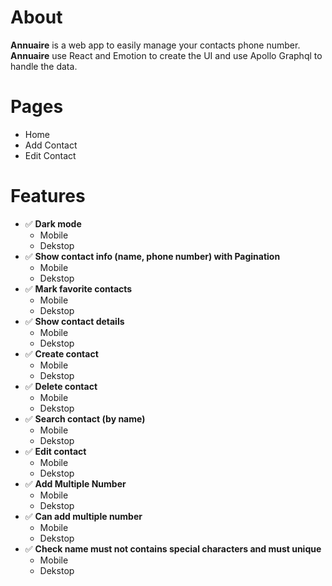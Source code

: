 # About

**Annuaire** is a web app to easily manage your contacts phone number. **Annuaire** use React and Emotion to create the UI and use Apollo Graphql to handle the data.

# Pages
- Home
- Add Contact
- Edit Contact

# Features
- ✅ **Dark mode**
  - Mobile
  - Dekstop
- ✅ **Show contact info (name, phone number) with Pagination**
  - Mobile
  - Dekstop
- ✅ **Mark favorite contacts**
  - Mobile
  - Dekstop
- ✅ **Show contact details**
  - Mobile
  - Dekstop
- ✅ **Create contact**
  - Mobile
  - Dekstop
- ✅ **Delete contact**
  - Mobile
  - Dekstop
- ✅ **Search contact (by name)**
  - Mobile
  - Dekstop
- ✅ **Edit contact**
  - Mobile
  - Dekstop
- ✅ **Add Multiple Number**
  - Mobile
  - Dekstop
- ✅ **Can add multiple number**
  - Mobile
  - Dekstop
- ✅ **Check name must not contains special characters and must unique**
  - Mobile
  - Dekstop

